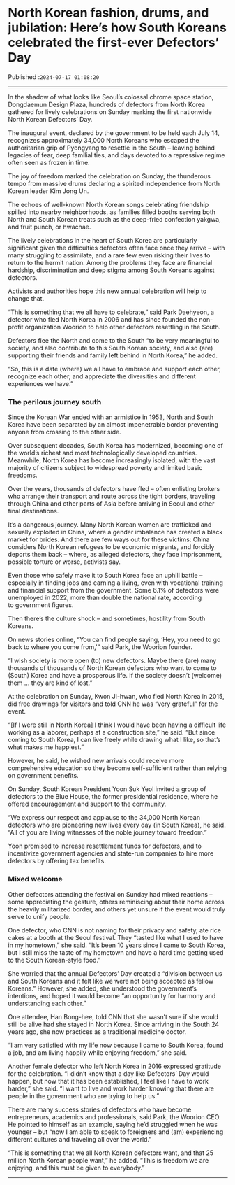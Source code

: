 # North Korean fashion, drums, and jubilation: Here’s how South Koreans celebrated the first-ever Defectors’ Day

Published :`2024-07-17 01:08:20`

---

In the shadow of what looks like Seoul’s colossal chrome space station, Dongdaemun Design Plaza, hundreds of defectors from North Korea gathered for lively celebrations on Sunday marking the first nationwide North Korean Defectors’ Day.

The inaugural event, declared by the government to be held each July 14, recognizes approximately 34,000 North Koreans who escaped the authoritarian grip of Pyongyang to resettle in the South – leaving behind legacies of fear, deep familial ties, and days devoted to a repressive regime often seen as frozen in time.

The joy of freedom marked the celebration on Sunday, the thunderous tempo from massive drums declaring a spirited independence from North Korean leader Kim Jong Un.

The echoes of well-known North Korean songs celebrating friendship spilled into nearby neighborhoods, as families filled booths serving both North and South Korean treats such as the deep-fried confection yakgwa, and fruit punch, or hwachae.

The lively celebrations in the heart of South Korea are particularly significant given the difficulties defectors often face once they arrive – with many struggling to assimilate, and a rare few even risking their lives to return to the hermit nation. Among the problems they face are financial hardship, discrimination and deep stigma among South Koreans against defectors.

Activists and authorities hope this new annual celebration will help to change that.

“This is something that we all have to celebrate,” said Park Daehyeon, a defector who fled North Korea in 2006 and has since founded the non-profit organization Woorion to help other defectors resettling in the South.

Defectors flee the North and come to the South “to be very meaningful to society, and also contribute to this South Korean society, and also (are) supporting their friends and family left behind in North Korea,” he added.

“So, this is a date (where) we all have to embrace and support each other, recognize each other, and appreciate the diversities and different experiences we have.”

### The perilous journey south

Since the Korean War ended with an armistice in 1953, North and South Korea have been separated by an almost impenetrable border preventing anyone from crossing to the other side.

Over subsequent decades, South Korea has modernized, becoming one of the world’s richest and most technologically developed countries. Meanwhile, North Korea has become increasingly isolated, with the vast majority of citizens subject to widespread poverty and limited basic freedoms.

Over the years, thousands of defectors have fled – often enlisting brokers who arrange their transport and route across the tight borders, traveling through China and other parts of Asia before arriving in Seoul and other final destinations.

It’s a dangerous journey. Many North Korean women are trafficked and sexually exploited in China, where a gender imbalance has created a black market for brides. And there are few ways out for these victims: China considers North Korean refugees to be economic migrants, and forcibly deports them back – where, as alleged defectors, they face imprisonment, possible torture or worse, activists say.

Even those who safely make it to South Korea face an uphill battle – especially in finding jobs and earning a living, even with vocational training and financial support from the government. Some 6.1% of defectors were unemployed in 2022, more than double the national rate, according to government figures.

Then there’s the culture shock – and sometimes, hostility from South Koreans.

On news stories online, “You can find people saying, ‘Hey, you need to go back to where you come from,’” said Park, the Woorion founder.

“I wish society is more open (to) new defectors. Maybe there (are) many thousands of thousands of North Korean defectors who want to come to (South) Korea and have a prosperous life. If the society doesn’t (welcome) them … they are kind of lost.”

At the celebration on Sunday, Kwon Ji-hwan, who fled North Korea in 2015, did free drawings for visitors and told CNN he was “very grateful” for the event.

“[If I were still in North Korea] I think I would have been having a difficult life working as a laborer, perhaps at a construction site,” he said. “But since coming to South Korea, I can live freely while drawing what I like, so that’s what makes me happiest.”

However, he said, he wished new arrivals could receive more comprehensive education so they become self-sufficient rather than relying on government benefits.

On Sunday, South Korean President Yoon Suk Yeol invited a group of defectors to the Blue House, the former presidential residence, where he offered encouragement and support to the community.

“We express our respect and applause to the 34,000 North Korean defectors who are pioneering new lives every day (in South Korea), he said. “All of you are living witnesses of the noble journey toward freedom.”

Yoon promised to increase resettlement funds for defectors, and to incentivize government agencies and state-run companies to hire more defectors by offering tax benefits.

### Mixed welcome

Other defectors attending the festival on Sunday had mixed reactions – some appreciating the gesture, others reminiscing about their home across the heavily militarized border, and others yet unsure if the event would truly serve to unify people.

One defector, who CNN is not naming for their privacy and safety, ate rice cakes at a booth at the Seoul festival. They “tasted like what I used to have in my hometown,” she said. “It’s been 10 years since I came to South Korea, but I still miss the taste of my hometown and have a hard time getting used to the South Korean-style food.”

She worried that the annual Defectors’ Day created a “division between us and South Koreans and it felt like we were not being accepted as fellow Koreans.” However, she added, she understood the government’s intentions, and hoped it would become “an opportunity for harmony and understanding each other.”

One attendee, Han Bong-hee, told CNN that she wasn’t sure if she would still be alive had she stayed in North Korea. Since arriving in the South 24 years ago, she now practices as a traditional medicine doctor.

“I am very satisfied with my life now because I came to South Korea, found a job, and am living happily while enjoying freedom,” she said.

Another female defector who left North Korea in 2016 expressed gratitude for the celebration. “I didn’t know that a day like Defectors’ Day would happen, but now that it has been established, I feel like I have to work harder,” she said. “I want to live and work harder knowing that there are people in the government who are trying to help us.”

There are many success stories of defectors who have become entrepreneurs, academics and professionals, said Park, the Woorion CEO. He pointed to himself as an example, saying he’d struggled when he was younger – but “now I am able to speak to foreigners and (am) experiencing different cultures and traveling all over the world.”

“This is something that we all North Korean defectors want, and that 25 million North Korean people want,” he added. “This is freedom we are enjoying, and this must be given to everybody.”

---

